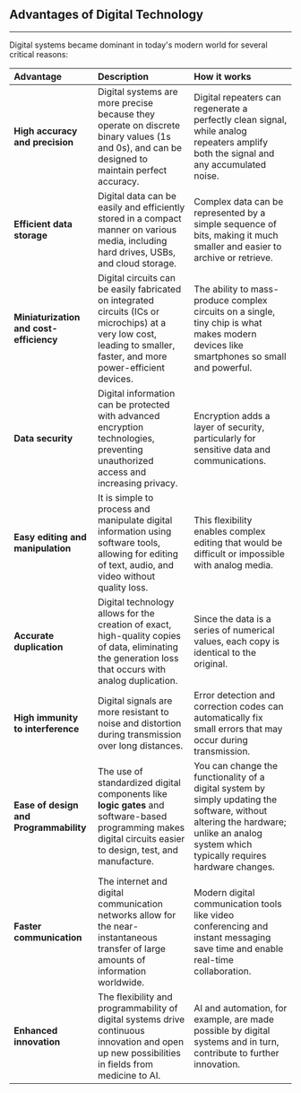## Advantages of Digital Technology

---

Digital systems became dominant in today's modern world for several critical reasons:


|**Advantage**|**Description**|**How it works**|
|:----|:------|:---- |
|**High accuracy and precision**| Digital systems are more precise because they operate on discrete binary values (1s and 0s), and can be designed to maintain perfect accuracy. | Digital repeaters can regenerate a perfectly clean signal, while analog repeaters amplify both the signal and any accumulated noise. |
|**Efficient data storage**| Digital data can be easily and efficiently stored in a compact manner on various media, including hard drives, USBs, and cloud storage. | Complex data can be represented by a simple sequence of bits, making it much smaller and easier to archive or retrieve. |
|**Miniaturization and cost-efficiency**| Digital circuits can be easily fabricated on integrated circuits (ICs or microchips) at a very low cost, leading to smaller, faster, and more power-efficient devices. | The ability to mass-produce complex circuits on a single, tiny chip is what makes modern devices like smartphones so small and powerful. |
|**Data security**| Digital information can be protected with advanced encryption technologies, preventing unauthorized access and increasing privacy. | Encryption adds a layer of security, particularly for sensitive data and communications. |
|**Easy editing and manipulation**| It is simple to process and manipulate digital information using software tools, allowing for editing of text, audio, and video without quality loss. | This flexibility enables complex editing that would be difficult or impossible with analog media. |
|**Accurate duplication**| Digital technology allows for the creation of exact, high-quality copies of data, eliminating the generation loss that occurs with analog duplication. | Since the data is a series of numerical values, each copy is identical to the original. |
|**High immunity to interference**| Digital signals are more resistant to noise and distortion during transmission over long distances. | Error detection and correction codes can automatically fix small errors that may occur during transmission. |
|**Ease of design and Programmability**| The use of standardized digital components like **logic gates** and software-based programming makes digital circuits easier to design, test, and manufacture. | You can change the functionality of a digital system by simply updating the software, without altering the hardware; unlike an analog system which typically requires hardware changes. |
|**Faster communication**| The internet and digital communication networks allow for the near-instantaneous transfer of large amounts of information worldwide. | Modern digital communication tools like video conferencing and instant messaging save time and enable real-time collaboration. |
|**Enhanced innovation**| The flexibility and programmability of digital systems drive continuous innovation and open up new possibilities in fields from medicine to AI. | AI and automation, for example, are made possible by digital systems and in turn, contribute to further innovation. |